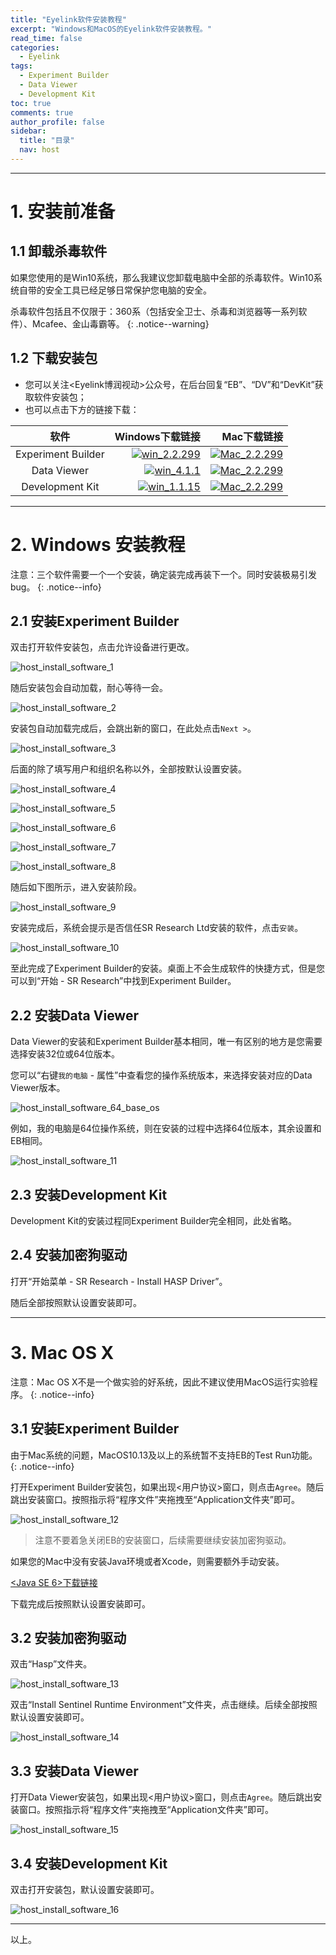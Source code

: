 ```yaml
---
title: "Eyelink软件安装教程"
excerpt: "Windows和MacOS的Eyelink软件安装教程。"
read_time: false
categories:
  - Eyelink
tags:
  - Experiment Builder
  - Data Viewer
  - Development Kit
toc: true
comments: true
author_profile: false
sidebar:
  title: "目录"
  nav: host
---
```


---

# 1. 安装前准备

## 1.1 卸载杀毒软件

如果您使用的是Win10系统，那么我建议您卸载电脑中全部的杀毒软件。Win10系统自带的安全工具已经足够日常保护您电脑的安全。

杀毒软件包括且不仅限于：360系（包括安全卫士、杀毒和浏览器等一系列软件）、Mcafee、金山毒霸等。
{: .notice--warning}

## 1.2 下载安装包

* 您可以关注<Eyelink博润视动>公众号，在后台回复“EB”、“DV”和“DevKit”获取软件安装包；
* 也可以点击下方的链接下载：

| 软件 | Windows下载链接 | Mac下载链接 | 
| :---: | ---: | ---: |   
| Experiment Builder | [![win_2.2.299](https://img.shields.io/badge/Windows_v2.2.299-c10g-green?&style=social)](https://pan.baidu.com/s/1rzwMpOJeR9PK6D6Oo3n01g) | [![Mac_2.2.299](https://img.shields.io/badge/MacOS_v2.2.299-7cfa-green?&style=social)](https://pan.baidu.com/s/14IqXism-ktX_qae_gzSUBQ) |
| Data Viewer | [![win_4.1.1](https://img.shields.io/badge/Windows_v4.1.1-wmzv-green?&style=social)](https://pan.baidu.com/s/1XVAxAzoMquc51H1V2VuxEQ) | [![Mac_2.2.299](https://img.shields.io/badge/MacOS_v4.1.1-n17d-green?&style=social)](https://pan.baidu.com/s/1ruGbGM8ZJq5oZBjIkiPczw) |
| Development Kit | [![win_1.1.15](https://img.shields.io/badge/Windows_v1.1.15-kygv-green?&style=social)](https://pan.baidu.com/s/1jSqjRoSd9DKps9_9Aj9qpw) | [![Mac_2.2.299](https://img.shields.io/badge/MacOS_v1.1.11-zied-green?&style=social)](https://pan.baidu.com/s/1LyIpUTbiKygrVL0mJjKBIQ) |

---

# 2. Windows 安装教程

注意：三个软件需要一个一个安装，确定装完成再装下一个。同时安装极易引发bug。
{: .notice--info}

## 2.1 安装Experiment Builder

双击打开软件安装包，点击允许设备进行更改。

![host_install_software_1](/assets/images/host_install_software_1.png)

随后安装包会自动加载，耐心等待一会。

![host_install_software_2](/assets/images/host_install_software_2.png)

安装包自动加载完成后，会跳出新的窗口，在此处点击`Next >`。

![host_install_software_3](/assets/images/host_install_software_3.png)

后面的除了填写用户和组织名称以外，全部按默认设置安装。

![host_install_software_4](/assets/images/host_install_software_4.png)

![host_install_software_5](/assets/images/host_install_software_5.png)

![host_install_software_6](/assets/images/host_install_software_6.png)

![host_install_software_7](/assets/images/host_install_software_7.png)

![host_install_software_8](/assets/images/host_install_software_8.png)

随后如下图所示，进入安装阶段。

![host_install_software_9](/assets/images/host_install_software_9.png)

安装完成后，系统会提示是否信任SR Research Ltd安装的软件，点击`安装`。

![host_install_software_10](/assets/images/host_install_software_10.png)

至此完成了Experiment Builder的安装。桌面上不会生成软件的快捷方式，但是您可以到“开始 - SR Research”中找到Experiment Builder。

## 2.2 安装Data Viewer

Data Viewer的安装和Experiment Builder基本相同，唯一有区别的地方是您需要选择安装32位或64位版本。

您可以“右键`我的电脑` - 属性”中查看您的操作系统版本，来选择安装对应的Data Viewer版本。

![host_install_software_64_base_os](/assets/images/host_install_software_64_base_os.png)

例如，我的电脑是64位操作系统，则在安装的过程中选择64位版本，其余设置和EB相同。

![host_install_software_11](/assets/images/host_install_software_11.png)

## 2.3 安装Development Kit

Development Kit的安装过程同Experiment Builder完全相同，此处省略。

## 2.4 安装加密狗驱动

打开“开始菜单 - SR Research - Install HASP Driver”。

随后全部按照默认设置安装即可。

---

# 3. Mac OS X

注意：Mac OS X不是一个做实验的好系统，因此不建议使用MacOS运行实验程序。
{: .notice--info}

## 3.1 安装Experiment Builder

由于Mac系统的问题，MacOS10.13及以上的系统暂不支持EB的Test Run功能。
{: .notice--info}

打开Experiment Builder安装包，如果出现<用户协议>窗口，则点击`Agree`。随后跳出安装窗口。按照指示将“程序文件”夹拖拽至“Application文件夹”即可。

![host_install_software_12](/assets/images/host_install_software_12.png)

> 注意不要着急关闭EB的安装窗口，后续需要继续安装加密狗驱动。

如果您的Mac中没有安装Java环境或者Xcode，则需要额外手动安装。

[<Java SE 6>下载链接](https://support.apple.com/kb/DL1572?viewlocale=zh_CN&locale=zh_CN)

下载完成后按照默认设置安装即可。

## 3.2 安装加密狗驱动

双击“Hasp”文件夹。

![host_install_software_13](/assets/images/host_install_software_13.png)

双击“Install Sentinel Runtime Environment”文件夹，点击继续。后续全部按照默认设置安装即可。

![host_install_software_14](/assets/images/host_install_software_14.png)

## 3.3 安装Data Viewer

打开Data Viewer安装包，如果出现<用户协议>窗口，则点击`Agree`。随后跳出安装窗口。按照指示将“程序文件”夹拖拽至“Application文件夹”即可。

![host_install_software_15](/assets/images/host_install_software_15.png)

## 3.4 安装Development Kit

双击打开安装包，默认设置安装即可。

![host_install_software_16](/assets/images/host_install_software_16.png)

---

以上。